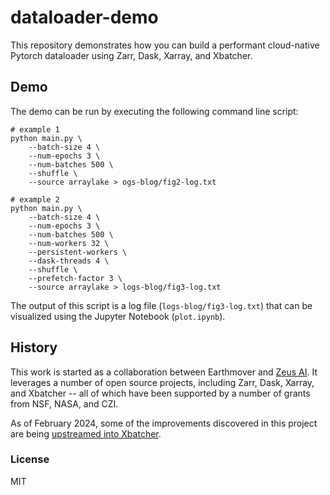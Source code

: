 # dataloader-demo

This repository demonstrates how you can build a performant cloud-native Pytorch dataloader using Zarr, Dask, Xarray, and Xbatcher.

## Demo

The demo can be run by executing the following command line script:

```shell
# example 1
python main.py \
    --batch-size 4 \
    --num-epochs 3 \
    --num-batches 500 \
    --shuffle \
    --source arraylake > ogs-blog/fig2-log.txt

# example 2
python main.py \
    --batch-size 4 \
    --num-epochs 3 \
    --num-batches 500 \
    --num-workers 32 \
    --persistent-workers \
    --dask-threads 4 \
    --shuffle \
    --prefetch-factor 3 \
    --source arraylake > logs-blog/fig3-log.txt
```

The output of this script is a log file (`logs-blog/fig3-log.txt`) that can be visualized using the Jupyter Notebook (`plot.ipynb`).

## History

This work is started as a collaboration between Earthmover and [Zeus AI](https://myzeus.ai/). It leverages a number of open source projects, including Zarr, Dask, Xarray, and Xbatcher -- all of which have been supported by a number of grants from NSF, NASA, and CZI.

As of February 2024, some of the improvements discovered in this project are being [upstreamed into Xbatcher](https://github.com/xarray-contrib/xbatcher/pull/202).

### License

MIT
